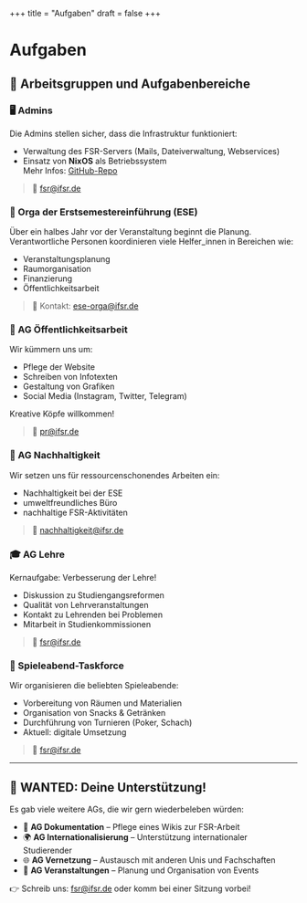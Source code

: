 +++
title = "Aufgaben"
draft = false
+++

# Aufgaben

## 🤝 Arbeitsgruppen und Aufgabenbereiche

### 🖥️ Admins
Die Admins stellen sicher, dass die Infrastruktur funktioniert:
- Verwaltung des FSR-Servers (Mails, Dateiverwaltung, Webservices)
- Einsatz von **NixOS** als Betriebssystem  
  Mehr Infos: [GitHub-Repo](https://github.com/ifsr)

> 📧 [fsr@ifsr.de](mailto:fsr@ifsr.de)

### 🚀 Orga der Erstsemestereinführung (ESE)
Über ein halbes Jahr vor der Veranstaltung beginnt die Planung. Verantwortliche Personen koordinieren viele Helfer\_innen in Bereichen wie:
- Veranstaltungsplanung
- Raumorganisation
- Finanzierung
- Öffentlichkeitsarbeit

> 📧 Kontakt: [ese-orga@ifsr.de](mailto:ese-orga@ifsr.de)

### 📢 AG Öffentlichkeitsarbeit
Wir kümmern uns um:
- Pflege der Website
- Schreiben von Infotexten
- Gestaltung von Grafiken
- Social Media (Instagram, Twitter, Telegram)

Kreative Köpfe willkommen!  
> 📧 [pr@ifsr.de](mailto:pr@ifsr.de)

### 🌱 AG Nachhaltigkeit
Wir setzen uns für ressourcenschonendes Arbeiten ein:
- Nachhaltigkeit bei der ESE
- umweltfreundliches Büro
- nachhaltige FSR-Aktivitäten

> 📧 [nachhaltigkeit@ifsr.de](mailto:nachhaltigkeit@ifsr.de)

### 🎓 AG Lehre
Kernaufgabe: Verbesserung der Lehre!
- Diskussion zu Studiengangsreformen
- Qualität von Lehrveranstaltungen
- Kontakt zu Lehrenden bei Problemen
- Mitarbeit in Studienkommissionen

> 📧 [fsr@ifsr.de](mailto:fsr@ifsr.de)

### 🎲 Spieleabend-Taskforce
Wir organisieren die beliebten Spieleabende:
- Vorbereitung von Räumen und Materialien
- Organisation von Snacks & Getränken
- Durchführung von Turnieren (Poker, Schach)
- Aktuell: digitale Umsetzung

> 📧 [fsr@ifsr.de](mailto:fsr@ifsr.de)

---

## 🧭 WANTED: Deine Unterstützung!

Es gab viele weitere AGs, die wir gern wiederbeleben würden:

- 📝 **AG Dokumentation** – Pflege eines Wikis zur FSR-Arbeit
- 🌍 **AG Internationalisierung** – Unterstützung internationaler Studierender
- 🌐 **AG Vernetzung** – Austausch mit anderen Unis und Fachschaften
- 🎪 **AG Veranstaltungen** – Planung und Organisation von Events

👉 Schreib uns: [fsr@ifsr.de](mailto:fsr@ifsr.de) oder komm bei einer Sitzung vorbei!